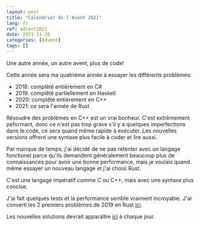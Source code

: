 ```yaml
---
layout: post
title: "Calendrier de l'Avent 2021"
lang: fr
ref: advent2021
date: 2021-11-20
categories: [Advent]
tags: []
---
```

Une autre année, un autre avent, plus de code!

Cette année sera ma quatrième année à essayer les différents problèmes:

- 2018: complêté entièrement en C#
- 2019: complêté partiellement en Haskell
- 2020: complêté entièrement en C++
- 2021: ce sera l'année de Rust

Résoudre des problèmes en C++ est un vrai bonheur. C'est extrêmement peformant, donc ce n'est pas trop grave s'il y a quelques imperfections dans le code, ce sera quand même rapide à exécuter. Les nouvelles versions offrent une syntaxe plus facile à coder et lire aussi.

Par manque de temps, j'ai décidé de ne pas retenter avec un langage fonctionel parce qu'ils demandent généralement beaucoup plus de connaissances pour avoir une bonne performance, mais je voulais quand même essayer un nouveau langage et j'ai choisi Rust.

C'est une langage impératif comme C ou C++, mais avec une syntaxe plus concise.

J'ai fait quelques tests et la performance semble vraiment incroyable. J'ai converti les 2 premiers problèmes de 2019 en Rust [ici](https://github.com/lavoiecsh/lavoiecsh.github.io/tree/master/code/advent2019/rust).

Les nouvelles solutions devrait apparaître [ici](https://github.com/lavoiecsh/lavoiecsh.github.io/tree/master/code/advent2021) à chaque jour.
